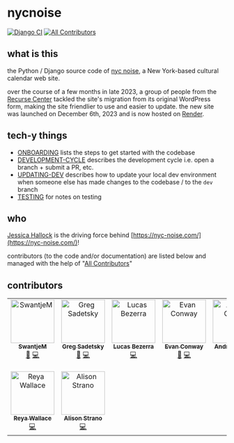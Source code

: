 # nycnoise

[![Django CI](https://github.com/gregsadetsky/nycnoise/actions/workflows/django.yml/badge.svg)](https://github.com/gregsadetsky/nycnoise/actions/workflows/django.yml)
[![All Contributors](https://img.shields.io/github/all-contributors/gregsadetsky/nycnoise?color=ee8449&style=flat-square)](#contributors)

## what is this

the Python / Django source code of [nyc noise](https://nyc-noise.com/), a New York-based cultural calendar web site.

over the course of a few months in late 2023, a group of people from the [Recurse Center](https://www.recurse.com/) tackled the site's migration from its original WordPress form, making the site friendlier to use and easier to update. the new site was launched on December 6th, 2023 and is now hosted on [Render](https://render.com/).

## tech-y things

- [ONBOARDING](docs/ONBOARDING.md) lists the steps to get started with the codebase
- [DEVELOPMENT-CYCLE](docs/DEVELOPMENT-CYCLE.md) describes the development cycle i.e. open a branch + submit a PR, etc.
- [UPDATING-DEV](docs/UPDATING-DEV.md) describes how to update your local dev environment when someone else has made changes to the codebase / to the `dev` branch
- [TESTING](docs/TESTING.md) for notes on testing

## who

[Jessica Hallock](https://jessica-hallock.com/) is the driving force behind [https://nyc-noise.com/](https://nyc-noise.com/)!

contributors (to the code and/or documentation) are listed below and managed with the help of "[All Contributors](https://allcontributors.org/)"

## contributors

<!-- ALL-CONTRIBUTORS-LIST:START - Do not remove or modify this section -->
<!-- prettier-ignore-start -->
<!-- markdownlint-disable -->
<table>
  <tbody>
    <tr>
      <td align="center" valign="top" width="14.28%"><a href="https://github.com/SwantjeM"><img src="https://avatars.githubusercontent.com/u/28712729?v=4?s=100" width="100px;" alt="SwantjeM"/><br /><sub><b>SwantjeM</b></sub></a><br /><a href="#doc-SwantjeM" title="Documentation">📖</a> <a href="#code-SwantjeM" title="Code">💻</a></td>
      <td align="center" valign="top" width="14.28%"><a href="https://github.com/gregsadetsky"><img src="https://avatars.githubusercontent.com/u/1017304?v=4?s=100" width="100px;" alt="Greg Sadetsky"/><br /><sub><b>Greg Sadetsky</b></sub></a><br /><a href="#doc-gregsadetsky" title="Documentation">📖</a> <a href="#code-gregsadetsky" title="Code">💻</a></td>
      <td align="center" valign="top" width="14.28%"><a href="https://github.com/42lucasbezerra"><img src="https://avatars.githubusercontent.com/u/50885067?v=4?s=100" width="100px;" alt="Lucas Bezerra"/><br /><sub><b>Lucas Bezerra</b></sub></a><br /><a href="#code-42lucasbezerra" title="Code">💻</a></td>
      <td align="center" valign="top" width="14.28%"><a href="https://evanconway.github.io/#/"><img src="https://avatars.githubusercontent.com/u/43253820?v=4?s=100" width="100px;" alt="Evan Conway"/><br /><sub><b>Evan Conway</b></sub></a><br /><a href="#doc-evanconway" title="Documentation">📖</a> <a href="#code-evanconway" title="Code">💻</a></td>
      <td align="center" valign="top" width="14.28%"><a href="https://github.com/andrea749"><img src="https://avatars.githubusercontent.com/u/20407254?v=4?s=100" width="100px;" alt="Andrea Garcia"/><br /><sub><b>Andrea Garcia</b></sub></a><br /><a href="#code-andrea749" title="Code">💻</a></td>
      <td align="center" valign="top" width="14.28%"><a href="https://github.com/robsimmons"><img src="https://avatars.githubusercontent.com/u/442315?v=4?s=100" width="100px;" alt="Robert J. Simmons"/><br /><sub><b>Robert J. Simmons</b></sub></a><br /><a href="#code-robsimmons" title="Code">💻</a></td>
      <td align="center" valign="top" width="14.28%"><a href="http://nyc-noise.com"><img src="https://avatars.githubusercontent.com/u/135757981?v=4?s=100" width="100px;" alt="nyc noise"/><br /><sub><b>nyc noise</b></sub></a><br /><a href="#code-nycnoise" title="Code">💻</a></td>
    </tr>
    <tr>
      <td align="center" valign="top" width="14.28%"><a href="https://github.com/reyaw"><img src="https://avatars.githubusercontent.com/u/82685635?v=4?s=100" width="100px;" alt="Reya Wallace"/><br /><sub><b>Reya Wallace</b></sub></a><br /><a href="#code-reyaw" title="Code">💻</a></td>
      <td align="center" valign="top" width="14.28%"><a href="https://github.com/astrano"><img src="https://avatars.githubusercontent.com/u/291487?v=4?s=100" width="100px;" alt="Alison Strano"/><br /><sub><b>Alison Strano</b></sub></a><br /><a href="#code-astrano" title="Code">💻</a></td>
    </tr>
  </tbody>
</table>

<!-- markdownlint-restore -->
<!-- prettier-ignore-end -->

<!-- ALL-CONTRIBUTORS-LIST:END -->
